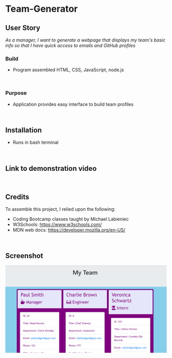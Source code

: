 # Team-Generator

## User Story
*As a manager,
I want to generate a webpage that displays my team's basic info
so that I have quick access to emails and GitHub profiles*
<br>

### Build
* Program assembled HTML, CSS, JavaScript, node.js

<br>

### Purpose
* Application provides easy interface to build team profiles
<br>

## Installation
* Runs in bash terminal
<br>

## Link to demonstration video

<br>

## Credits
To assemble this project, I relied upon the following:
* Coding Bootcamp classes taught by Michael Labieniec
* W3Schools: https://www.w3schools.com/
* MDN web docs: https://developer.mozilla.org/en-US/
<br>

## Screenshot
![Team Builder](./Team-Builder-Screenshot.png)
<br>